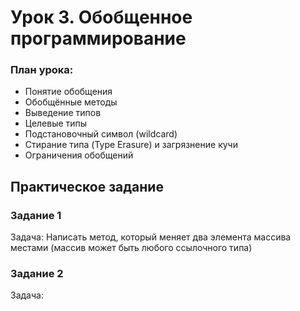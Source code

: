 
# Урок 3. Обобщенное программирование


### План урока:

- Понятие обобщения
- Обобщённые методы
- Выведение типов
- Целевые типы
- Подстановочный символ (wildcard)
- Стирание типа (Type Erasure) и загрязнение кучи
- Ограничения обобщений


## Практическое задание

### Задание 1 

Задача: Написать метод, который меняет два элемента массива местами (массив может быть любого ссылочного типа)


### Задание 2   
[]()

Задача: 